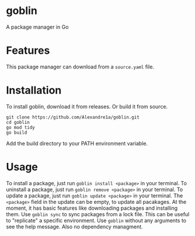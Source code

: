<!-- Synced from https://github.com/Alexandre1a/goblin (Sun Apr 13 03:14:30 UTC 2025) -->

# goblin
A package manager in Go

# Features
This package manager can download from a `source.yaml` file.

# Installation
To install goblin, download it from releases.
Or build it from source.
```
git clone https://github.com/Alexandre1a/goblin.git
cd goblin
go mod tidy
go build
```

Add the build directory to your PATH environment variable.

# Usage
To install a package, just run `goblin install <package>` in your terminal.
To uninstall a package, just run `goblin remove <package>` in your terminal.
To update a package, just run `goblin update <package>` in your terminal.
The `<package>` field in the update can be empty, to update all pacakages.
At the moment, it has basic features like downloading packages and installing them.
Use `goblin sync` to sync packages from a lock file.
This can be useful to "replicate" a specific environment.
Use `goblin` without any arguments to see the help message.
Also no dependency managment.

